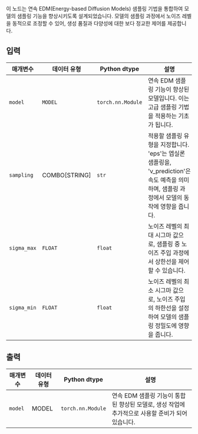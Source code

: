 
이 노드는 연속 EDM(Energy-based Diffusion Models) 샘플링 기법을 통합하여 모델의 샘플링 기능을 향상시키도록 설계되었습니다. 모델의 샘플링 과정에서 노이즈 레벨을 동적으로 조정할 수 있어, 생성 품질과 다양성에 대한 보다 정교한 제어를 제공합니다.

## 입력

| 매개변수    | 데이터 유형   | Python dtype      | 설명                                                                                                                                          |
| ----------- | ------------- | ----------------- | --------------------------------------------------------------------------------------------------------------------------------------------- |
| `model`     | `MODEL`       | `torch.nn.Module` | 연속 EDM 샘플링 기능이 향상된 모델입니다. 이는 고급 샘플링 기법을 적용하는 기초가 됩니다.                                                     |
| `sampling`  | COMBO[STRING] | `str`             | 적용할 샘플링 유형을 지정합니다. 'eps'는 엡실론 샘플링을, 'v_prediction'은 속도 예측을 의미하며, 샘플링 과정에서 모델의 동작에 영향을 줍니다. |
| `sigma_max` | `FLOAT`       | `float`           | 노이즈 레벨의 최대 시그마 값으로, 샘플링 중 노이즈 주입 과정에서 상한선을 제어할 수 있습니다.                                                 |
| `sigma_min` | `FLOAT`       | `float`           | 노이즈 레벨의 최소 시그마 값으로, 노이즈 주입의 하한선을 설정하여 모델의 샘플링 정밀도에 영향을 줍니다.                                       |

## 출력

| 매개변수 | 데이터 유형 | Python dtype      | 설명                                                                                             |
| -------- | ----------- | ----------------- | ------------------------------------------------------------------------------------------------ |
| `model`  | MODEL       | `torch.nn.Module` | 연속 EDM 샘플링 기능이 통합된 향상된 모델로, 생성 작업에 추가적으로 사용할 준비가 되어 있습니다. |
